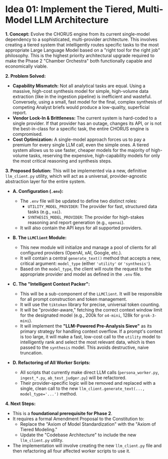 # Idea 01: Implement the Tiered, Multi-Model LLM Architecture

**1. Concept:**
Evolve the CHORUS engine from its current single-model dependency to a sophisticated, multi-provider architecture. This involves creating a tiered system that intelligently routes specific tasks to the most appropriate Large Language Model based on a "right tool for the right job" philosophy. This is the highest priority architectural upgrade required to make the Phase 2 "Chamber Orchestra" both functionally capable and economically viable.

**2. Problem Solved:**
- **Capability Mismatch:** Not all analytical tasks are equal. Using a massive, high-cost synthesis model for simple, high-volume data extraction (like in the ingestion pipeline) is inefficient and wasteful. Conversely, using a small, fast model for the final, complex synthesis of competing Analyst briefs would produce a low-quality, superficial report.
- **Vendor Lock-In & Brittleness:** The current system is hard-coded to a single provider. If that provider has an outage, changes its API, or is not the best-in-class for a specific task, the entire CHORUS engine is compromised.
- **Cost Optimization:** A single-model approach forces us to pay a premium for every single LLM call, even the simple ones. A tiered system allows us to use faster, cheaper models for the majority of high-volume tasks, reserving the expensive, high-capability models for only the most critical reasoning and synthesis steps.

**3. Proposed Solution:**
This will be implemented via a new, definitive `llm_client.py` utility, which will act as a universal, provider-agnostic abstraction layer for the entire system.

- **A. Configuration (`.env`):**
  - The `.env` file will be updated to define two distinct roles:
    - `UTILITY_MODEL_PROVIDER`: The provider for fast, structured data tasks (e.g., `xai`).
    - `SYNTHESIS_MODEL_PROVIDER`: The provider for high-stakes reasoning and report generation (e.g., `openai`).
  - It will also contain the API keys for all supported providers.

- **B. The `LLMClient` Module:**
  - This new module will initialize and manage a pool of clients for all configured providers (OpenAI, xAI, Google, etc.).
  - It will contain a central `generate_text()` method that accepts a new, critical argument: `model_type` (either `'utility'` or `'synthesis'`).
  - Based on the `model_type`, the client will route the request to the appropriate provider and model as defined in the `.env` file.

- **C. The "Intelligent Context Packer":**
  - This will be a sub-component of the `LLMClient`. It will be responsible for all prompt construction and token management.
  - It will use the `tiktoken` library for precise, universal token counting.
  - It will be "provider-aware," fetching the correct context window limit for the designated model (e.g., 200k for `o4-mini`, 128k for `grok-3-mini`).
  - It will implement the **"LLM-Powered Pre-Analysis Sieve"** as its primary strategy for handling context overflow. If a prompt's context is too large, it will make a fast, low-cost call to the `utility` model to intelligently rank and select the most relevant data, which is then passed to the `synthesis` model. This avoids destructive, naive truncation.

- **D. Refactoring of All Worker Scripts:**
  - All scripts that currently make direct LLM calls (`persona_worker.py`, `ingest_*.py`, `ab_test_judger.py`) will be refactored.
  - Their provider-specific logic will be removed and replaced with a single, clean call to the new `llm_client.generate_text(..., model_type='...')` method.

**4. Next Steps:**
- This is a **foundational prerequisite for Phase 2**.
- It requires a formal Amendment Proposal to the Constitution to:
  - Replace the "Axiom of Model Standardization" with the "Axiom of Tiered Modeling."
  - Update the "Codebase Architecture" to include the new `llm_client.py` utility.
- The implementation will involve creating the new `llm_client.py` file and then refactoring all four affected worker scripts to use it.
